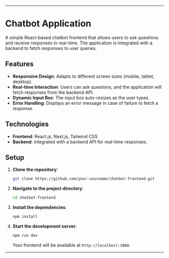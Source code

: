 
---

# Chatbot Application

A simple React-based chatbot frontend that allows users to ask questions and receive responses in real-time. The application is integrated with a backend to fetch responses to user queries.

## Features

- **Responsive Design**: Adapts to different screen sizes (mobile, tablet, desktop).
- **Real-time Interaction**: Users can ask questions, and the application will fetch responses from the backend API.
- **Dynamic Input Box**: The input box auto-resizes as the user types.
- **Error Handling**: Displays an error message in case of failure to fetch a response.

## Technologies

- **Frontend**: React.js, Next.js, Tailwind CSS
- **Backend**: Integrated with a backend API for real-time responses.

## Setup

1. **Clone the repository**:
   ```bash
   git clone https://github.com/your-username/chatbot-frontend.git
   ```

2. **Navigate to the project directory**:
   ```bash
   cd chatbot-frontend
   ```

3. **Install the dependencies**:
   ```bash
   npm install
   ```

4. **Start the development server**:
   ```bash
   npm run dev
   ```
   Your frontend will be available at `http://localhost:3000`.

---
